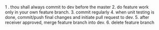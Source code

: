 
1 . thou shall always commit to dev before the master
2. do feature work only in your own feature branch.
3. commit regularly
4. when unit testing is done, commit/push final changes and initiate pull request to dev. 
5. after receiver approved, merge feature branch into dev. 
6. delete feature branch

